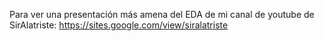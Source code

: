 Para ver una presentación más amena del EDA de mi canal de youtube de SirAlatriste:
https://sites.google.com/view/siralatriste
